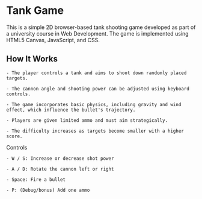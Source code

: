 # Tank Game

This is a simple 2D browser-based tank shooting game developed as part of a university course in Web Development. The game is implemented using HTML5 Canvas, JavaScript, and CSS.

## How It Works

    - The player controls a tank and aims to shoot down randomly placed targets.

    - The cannon angle and shooting power can be adjusted using keyboard controls.

    - The game incorporates basic physics, including gravity and wind effect, which influence the bullet's trajectory.

    - Players are given limited ammo and must aim strategically.

    - The difficulty increases as targets become smaller with a higher score.

Controls

    - W / S: Increase or decrease shot power

    - A / D: Rotate the cannon left or right

    - Space: Fire a bullet

    - P: (Debug/bonus) Add one ammo
